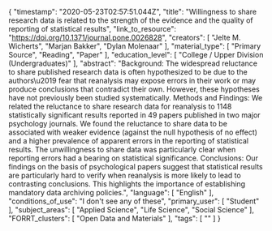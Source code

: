 {
    "timestamp": "2020-05-23T02:57:51.044Z",
    "title": "Willingness to share research data is related to the strength of the evidence and the quality of reporting of statistical results",
    "link_to_resource": "https://doi.org/10.1371/journal.pone.0026828",
    "creators": [
        "Jelte M. Wicherts",
        "Marjan Bakker",
        "Dylan Molenaar"
    ],
    "material_type": [
        "Primary Source",
        "Reading",
        "Paper"
    ],
    "education_level": [
        "College / Upper Division (Undergraduates)"
    ],
    "abstract": "Background: The widespread reluctance to share published research data is often hypothesized to be due to the authors\u2019 fear that reanalysis may expose errors in their work or may produce conclusions that contradict their own. However, these hypotheses have not previously been studied systematically. Methods and Findings: We related the reluctance to share research data for reanalysis to 1148 statistically significant results reported in 49 papers published in two major psychology journals. We found the reluctance to share data to be associated with weaker evidence (against the null hypothesis of no effect) and a higher prevalence of apparent errors in the reporting of statistical results. The unwillingness to share data was particularly clear when reporting errors had a bearing on statistical significance. Conclusions: Our findings on the basis of psychological papers suggest that statistical results are particularly hard to verify when reanalysis is more likely to lead to contrasting conclusions. This highlights the importance of establishing mandatory data archiving policies.",
    "language": [
        "English"
    ],
    "conditions_of_use": "I don't see any of these",
    "primary_user": [
        "Student"
    ],
    "subject_areas": [
        "Applied Science",
        "Life Science",
        "Social Science"
    ],
    "FORRT_clusters": [
        "Open Data and Materials"
    ],
    "tags": [
        ""
    ]
}
